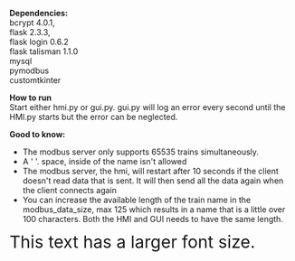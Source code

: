 **Dependencies:**                                          
bcrypt 4.0.1,                                          
flask 2.3.3,                             
flask login 0.6.2                                          
flask talisman 1.1.0                                          
mysql                                          
pymodbus                                          
customtkinter                                          

**How to run**                                          
Start either hmi.py or gui.py. gui.py will log an error every second until the HMI.py starts but the error can be neglected. 

**Good to know:**
* The modbus server only supports 65535 trains simultaneously. 
* A ' '. space, inside of the name isn't allowed
* The modbus server, the hmi, will restart after 10 seconds if the client doesn't read data that is sent. It will then send all the data again when the client connects again
* You can increase the available length of the train name in the modbus_data_size, max 125 which results in a name that is a little over 100 characters. Both the HMI and GUI needs to have the same length.  

<span style="font-size: 30px;">This text has a larger font size.</span>

